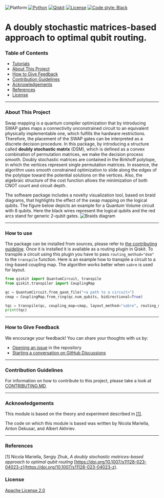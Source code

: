 ![Platform](https://img.shields.io/badge/Platform-Linux%20%7C%20macOS%20%7C%20Windows-informational)
[![Python](https://img.shields.io/badge/Python-3.7%20%7C%203.8%20%7C%203.9%20%7C%203.10-informational)](https://www.python.org/)
[![Qiskit](https://img.shields.io/badge/Qiskit-Latest-6133BD)](https://github.com/Qiskit/qiskit)
[![License](https://img.shields.io/github/license/qiskit-community/dsm-swap?label=License)](LICENSE.txt)
[![Code style: Black](https://img.shields.io/badge/Code%20style-Black-000.svg)](https://github.com/psf/black)

<!-- ABOUT THIS PROJECT -->

# A doubly stochastic matrices-based approach to optimal qubit routing.


<!-- TABLE OF CONTENTS -->
### Table of Contents
* [Tutorials](docs)
* [About This Project](#about-this-project)
* [How to Give Feedback](#how-to-give-feedback)
* [Contribution Guidelines](#contribution-guidelines)
* [Acknowledgements](#acknowledgements)
* [References](#references)
* [License](#license)

---

### About This Project

Swap mapping is a quantum compiler optimization that by introducing SWAP gates maps a connectivity 
unconstrained circuit to an equivalent physically implementable one, which fulfills the 
hardware restrictions. Therefore, the placement of the SWAP gates can be interpreted as a discrete 
decision procedure. In this package, by introducing a structure called **doubly stochastic matrix** (DSM), 
which is defined as a convex combination of permutation matrices, we make the decision process 
smooth. Doubly stochastic matrices are contained in the Birkhoff polytope, in which the vertices 
represent single permutation matrices. In essence, the algorithm uses smooth constrained 
optimization to slide along the edges of the polytope toward the potential solutions on the 
vertices. Also, the algebraic structure of the cost function allows the minimization of both CNOT
count and circuit depth.

The software package includes a novelty visualization tool, based on braid diagrams, that highlights the effect of the swap mapping on the logical qubits. The figure below depicts an example for a Quantum Volume circuit with 8 qubits. Here the black wires represent the logical qubits and the red arcs stand for generic 2-qubit gates.
![Braids diagram](/docs/images/braids.png)

---
### How to use
The package can be installed from sources, please refer to [the contributing guideline](CONTRIBUTING.md).
Once it is installed it is available as a routing plugin in Qiskit. To transpile a circuit using this
plugin you have to pass ``routing_method="dsm"`` to the ``transpile`` function. Here is an example 
how to transpile a circuit to a ring-based coupling map. The algorithm works better when ``sabre``
is used for layout.

```python
from qiskit import QuantumCircuit, transpile
from qiskit.transpiler import CouplingMap

qc = QuantumCircuit.from_qasm_file("<a path to a circuit>")
cmap = CouplingMap.from_ring(qc.num_qubits, bidirectional=True)

tqc = transpile(qc, coupling_map=cmap, layout_method="sabre", routing_method="dsm", seed_transpiler=123, optimization_level=1)
print(tqc)
```

---

<!-- HOW TO GIVE FEEDBACK -->
### How to Give Feedback
We encourage your feedback! You can share your thoughts with us by:
- [Opening an issue](https://github.com/qiskit-community/dsm-swap/issues) in the repository
- [Starting a conversation on GitHub Discussions](https://github.com/qiskit-community/dsm-swap/discussions)

---

<!-- CONTRIBUTION GUIDELINES -->
### Contribution Guidelines
For information on how to contribute to this project, please take a look at [CONTRIBUTING.MD](CONTRIBUTING.md).

---

<!-- ACKNOWLEDGEMENTS -->
### Acknowledgements
This module is based on the theory and experiment described in [[1]](#references).

The code on which this module is based was written by Nicola Mariella, Anton Dekusar, and Albert Akhriev.

---

<!-- REFERENCES -->
### References
[1] Nicola Mariella, Sergiy Zhuk, *A doubly stochastic matrices-based approach to optimal qubit routing* [https://doi.org/10.1007/s11128-023-04023-z](https://doi.org/10.1007/s11128-023-04023-z).

<!-- LICENSE -->
### License
[Apache License 2.0](LICENSE.txt)
